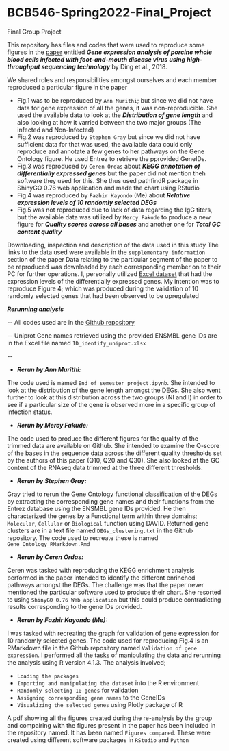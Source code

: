 # BCB546-Spring2022-Final_Project
Final Group Project

This repository has files and codes that were used to reproduce some figures in the [paper](https://doi.org/10.1371/journal.pone.0200081) entitled ***Gene expression analysis of porcine whole blood cells infected with foot-and-mouth disease virus using high-throughput sequencing technology*** by Ding et al., 2018. 

We shared roles and responsibilities amongst ourselves and each member reproduced a particular figure in the paper
- Fig.1 was to be reproduced by `Ann Murithi`; but since we did not have data for gene expression of all the genes, it was non-reproducible. She used the available data to look at the ***Distribution of gene length*** and also looking at how it varried between the two major groups (The infected and Non-Infected)
- Fig.2 was reproduced by `Stephen Gray` but since we did not have sufficient data for that was used, the available data could only reproduce and annotate a few genes to her pathways on the Gene Ontology figure. He used Entrez to retrieve the pprovided GeneIDs.
- Fig.3 was reproduced by `Ceren Ordas` about ***KEGG annotation of differentially expressed genes*** but the paper did not mention theh software they used for this. She thus used pathfindR package in ShinyGO 0.76 web application and made the chart using RStudio
- Fig.4 was reproduced by `Fazhir Kayondo` (Me) about ***Relative expression levels of 10 randomly selected DEGs***
- Fig.5 was not reproduced due to lack of data regarding the IgG titers, but the available data was utilized by `Mercy Fakude` to produce a new figure for ***Quality scores across all bases*** and another one for ***Total GC content quality***

Downloading, inspection and description of the data used in this study
  The links to the data used were available in the `supplementary information` section of the paper
  Data relating to the particular segment of the paper to be reproduced was downloaded by each corresponding member on to their PC for further operations.
  I, personally utilized [Excel dataset](https://journals.plos.org/plosone/article/file?type=supplementary&id=10.1371/journal.pone.0200081.s004) that had the expression levels of the differentially expressed genes.
  My intention was to reproduce Figure 4; which was produced during the validation of 10 randomly selected genes that had been observed to be upregulated
  
 ***Rerunning analysis***
 
 -- All codes used are in the [Github repository](https://github.com/Fazhir/BCB546-Spring2022-Final_Project)
 
 -- Uniprot Gene names retrieved using the provided ENSMBL gene IDs are in the Excel file named `ID_identify_uniprot.xlsx`
 
 --
 
 
- ***Rerun by Ann Murithi:***

The code used is named `End of semester project.ipynb`. She intended to look at the distribution of the gene length amongst the DEGs. She also went further to look at this distribution across the two groups (NI and I) in order to see if a particular size of the gene is observed more in a specific group of infection status.
    
- ***Rerun by Mercy Fakude:***

The code used to produce the different figures for the quality of the trimmed data are available on Github. She intended to examine the Q-score of the bases in the sequence data across the different quality thresholds set by the authors of this paper (Q10, Q20 and Q30). She also looked at the GC content of the RNAseq data trimmed at the three different thresholds.
    
- ***Rerun by Stephen Gray:***

Gray tried to rerun the Gene Ontology functional classification of the DEGs by extracting the corresponding gene names and their functions from the Entrez database using the ENSMBL gene IDs provided. He then characterized the genes by a Functional term within three domains; `Molecular`, `Cellular` or `Biological` function using DAVID. Returned gene clusters are in a text file named `DEGs_clustering.txt` in the Github repository. The code used to recreate these is named `Gene_Ontology_RMarkdown.Rmd`
 
- ***Rerun by Ceren Ordas:***

Ceren was tasked with reproducing the KEGG enrichment analysis performed in the paper intended to identify the different enrinched pathways amongst the DEGs. The challenge was that the paper never mentioned the particular software used to produce their chart. She resorted to using `ShinyGO 0.76 Web application` but this could produce contradicting results corresponding to the gene IDs provided. 
    
- ***Rerun by Fazhir Kayondo (Me):***

I was tasked with recreating the graph for validation of gene expression for 10 randomly selected genes. The code used for reproducing Fig.4 is an RMarkdown file in the Github repository named `Validation of gene expression`. I performed all the tasks of manipulating the data and rerunning the analysis using R version 4.1.3.
The analysis involved; 
  - `Loading the packages`
  - `Importing and manipulating the dataset` into the R environment
  - `Randomly selecting 10 genes` for validation
  - `Assigning corresponding gene names` to the GeneIDs
  - `Visualizing the selected genes` using Plotly package of R 
    
A pdf showing all the figures created during the re-analysis by the group and compairing with the figures present in the paper has been included in the repository named. It has been named `Figures compared`. These were created using different software packages in `RStudio` and `Python`
